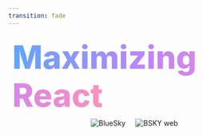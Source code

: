 ```yaml
---
transition: fade
---
```


<div
  v-motion
  :initial="{ x: -80 }"
  :enter="{ x: 0 }"
  :leave="{ x: 1000 }"
  style="font-size: 4rem; font-weight: 800; padding: 0.5rem; display: inline-block; line-height: 1.2;"
>
  <span style="background: linear-gradient(to right, rgb(96, 165, 250), rgb(192, 132, 252), rgb(251, 146, 188)); -webkit-background-clip: text; -webkit-text-fill-color: transparent; background-clip: text;">Maximizing React</span> 
</div>

<div style="display: flex; flex-direction: row; justify-content: center; align-items: center; gap: 20px;">
  <img src="/assets/bsky.webp" alt="BlueSky" style="max-width: 45%; max-height: 450px; object-fit: contain;" />
  <img src="/assets/bsky-web.png" alt="BSKY web" style="max-width: 45%; max-height: 450px; object-fit: contain;" />
</div>

<!--
Expo for web really is turning the heat up on the React framework and pushing it to its limits. It powers very popular apps like BlueSky,  that not only run great on iphone or android, but on web too. And with expo router, it's helping team use modern web patterns like server driven UI, react server functions. Proving that you can write once run everywhere.
-->
